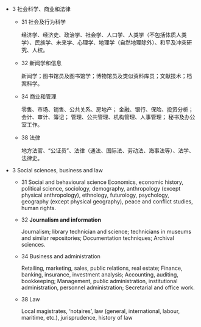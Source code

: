 - 3 社会科学、商业和法律
    - 31 社会及行为科学
        
        经济学、经济史、政治学、社会学、人口学、人类学（不包括体质人类学）、民族学、未来学、心理学、地理学（自然地理除外）、和平及冲突研究、人权。
    
    - 32 新闻学和信息

        新闻学；图书馆员及图书馆学；博物馆员及类似资料库员；文献技术；档案科学。
    - 34 商业和管理

        零售、市场、销售、公共关系、房地产；
        金融、银行、保险、投资分析；
        会计、审计、簿记；
        管理、公共管理、机构管理、人事管理；
        秘书及办公室工作。
    - 38 法律

        地方法官、“公证员”、法律（通法、国际法、劳动法、海事法等）、法学、法律史。

- 3  Social sciences, business and law
  
  - 31   Social and behavioural science
    Economics, economic history, political science, sociology, demography, anthropology 
    (except physical anthropology), ethnology, futurology, psychology, geography (except 
    physical geography), peace and conflict studies, human rights.
  - 32 **Journalism and information**
   
    Journalism; library technician and science; technicians in museums and similar repositories;
        Documentation techniques;
        Archival sciences.
  - 34 Business and administration

    Retailing, marketing, sales, public relations, real estate;
    Finance, banking, insurance, investment analysis;
    Accounting, auditing, bookkeeping;
    Management, public administration, institutional administration, personnel 
    administration;
  Secretarial and office work.
  - 38  Law

     Local magistrates, ‘notaires’, law (general, international, labour, maritime, etc.), 
    jurisprudence, history of law